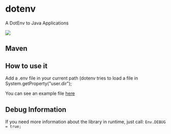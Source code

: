 # dotenv
A DotEnv to Java Applications

[![](https://jitpack.io/v/Harium/dotenv.svg)](https://jitpack.io/#Harium/dotenv)

## Maven

## How to use it
Add a .env file in your current path (dotenv tries to load a file in System.getProperty("user.dir");

You can see an example file [here](https://raw.githubusercontent.com/Harium/dotenv/master/src/main/.env)

## Debug Information
If you need more information about the library in runtime, just call:
`Env.DEBUG = true;`
